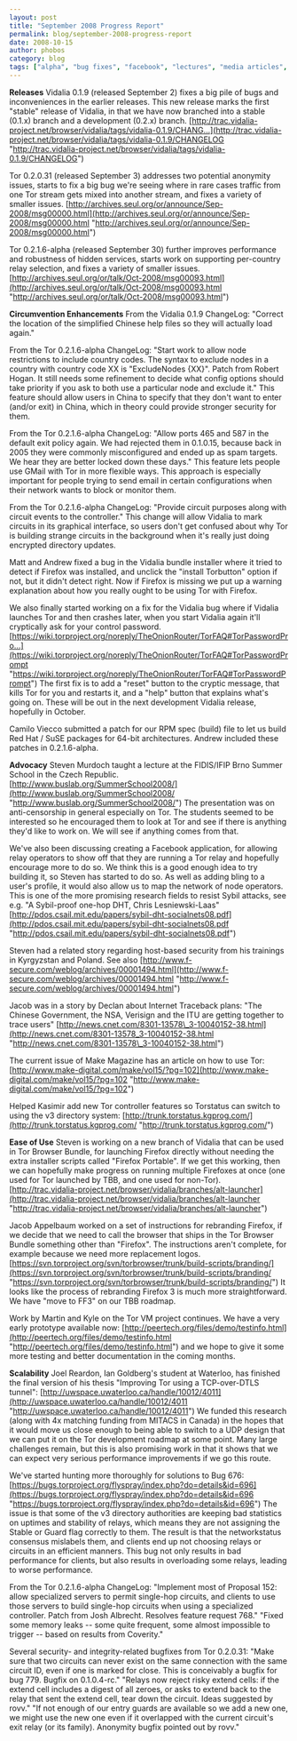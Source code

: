 ```yaml
---
layout: post
title: "September 2008 Progress Report"
permalink: blog/september-2008-progress-report
date: 2008-10-15
author: phobos
category: blog
tags: ["alpha", "bug fixes", "facebook", "lectures", "media articles", "progress report", "rpm", "stable", "tor browser bundle", "vidalia"]
---
```


 **Releases**
Vidalia 0.1.9 (released September 2) fixes a big pile of bugs and inconveniences in the earlier releases. This new release marks the first "stable" release of Vidalia, in that we have now branched into a stable (0.1.x) branch and a development (0.2.x) branch.
 [http://trac.vidalia-project.net/browser/vidalia/tags/vidalia-0.1.9/CHANG...](http://trac.vidalia-project.net/browser/vidalia/tags/vidalia-0.1.9/CHANGELOG "http://trac.vidalia-project.net/browser/vidalia/tags/vidalia-0.1.9/CHANGELOG")

Tor 0.2.0.31 (released September 3) addresses two potential anonymity issues, starts to fix a big bug we're seeing where in rare cases traffic from one Tor stream gets mixed into another stream, and fixes a variety of smaller issues.
 [http://archives.seul.org/or/announce/Sep-2008/msg00000.html](http://archives.seul.org/or/announce/Sep-2008/msg00000.html "http://archives.seul.org/or/announce/Sep-2008/msg00000.html")

Tor 0.2.1.6-alpha (released September 30) further improves performance and robustness of hidden services, starts work on supporting per-country relay selection, and fixes a variety of smaller issues.
 [http://archives.seul.org/or/talk/Oct-2008/msg00093.html](http://archives.seul.org/or/talk/Oct-2008/msg00093.html "http://archives.seul.org/or/talk/Oct-2008/msg00093.html")

**Circumvention Enhancements**
From the Vidalia 0.1.9 ChangeLog:
"Correct the location of the simplified Chinese help files so they will actually load again."

From the Tor 0.2.1.6-alpha ChangeLog:
"Start work to allow node restrictions to include country codes. The syntax to exclude nodes in a country with country code XX is "ExcludeNodes {XX}". Patch from Robert Hogan. It still needs some refinement to decide what config options should take priority if you ask to both use a particular node and exclude it."
This feature should allow users in China to specify that they don't want to enter (and/or exit) in China, which in theory could provide stronger security for them.

From the Tor 0.2.1.6-alpha ChangeLog:
"Allow ports 465 and 587 in the default exit policy again. We had rejected them in 0.1.0.15, because back in 2005 they were commonly misconfigured and ended up as spam targets. We hear they are better locked down these days."
This feature lets people use GMail with Tor in more flexible ways. This approach is especially important for people trying to send email in certain configurations when their network wants to block or monitor them.

From the Tor 0.2.1.6-alpha ChangeLog:
"Provide circuit purposes along with circuit events to the controller."
This change will allow Vidalia to mark circuits in its graphical interface, so users don't get confused about why Tor is building strange circuits in the background when it's really just doing encrypted directory updates.

Matt and Andrew fixed a bug in the Vidalia bundle installer where it tried to detect if Firefox was installed, and unclick the "install Torbutton" option if not, but it didn't detect right. Now if Firefox is missing we put up a warning explanation about how you really ought to be using Tor with Firefox.

We also finally started working on a fix for the Vidalia bug where if Vidalia launches Tor and then crashes later, when you start Vidalia again it'll cryptically ask for your control password.
 [https://wiki.torproject.org/noreply/TheOnionRouter/TorFAQ#TorPasswordPro...](https://wiki.torproject.org/noreply/TheOnionRouter/TorFAQ#TorPasswordPrompt "https://wiki.torproject.org/noreply/TheOnionRouter/TorFAQ#TorPasswordPrompt")
The first fix is to add a "reset" button to the cryptic message, that kills Tor for you and restarts it, and a "help" button that explains what's going on. These will be out in the next development Vidalia release, hopefully in October.

Camilo Viecco submitted a patch for our RPM spec (build) file to let us build Red Hat / SuSE packages for 64-bit architectures. Andrew included these patches in 0.2.1.6-alpha.

**Advocacy**
Steven Murdoch taught a lecture at the FIDIS/IFIP Brno Summer School in the Czech Republic.
 [http://www.buslab.org/SummerSchool2008/](http://www.buslab.org/SummerSchool2008/ "http://www.buslab.org/SummerSchool2008/")
The presentation was on anti-censorship in general especially on Tor. The students seemed to be interested so he encouraged them to look at Tor and see if there is anything they'd like to work on. We will see if anything comes from that.

We've also been discussing creating a Facebook application, for allowing relay operators to show off that they are running a Tor relay and hopefully encourage more to do so. We think this is a good enough idea to try building it, so Steven has started to do so. As well as adding bling to a user's profile, it would also allow us to map the network of node operators. This is one of the more promising research fields to resist Sybil attacks, see e.g.
"A Sybil-proof one-hop DHT, Chris Lesniewski-Laas"
 [http://pdos.csail.mit.edu/papers/sybil-dht-socialnets08.pdf](http://pdos.csail.mit.edu/papers/sybil-dht-socialnets08.pdf "http://pdos.csail.mit.edu/papers/sybil-dht-socialnets08.pdf")

Steven had a related story regarding host-based security from his trainings in Kyrgyzstan and Poland. See also
 [http://www.f-secure.com/weblog/archives/00001494.html](http://www.f-secure.com/weblog/archives/00001494.html "http://www.f-secure.com/weblog/archives/00001494.html")

Jacob was in a story by Declan about Internet Traceback plans:
"The Chinese Government, the NSA, Verisign and the ITU are getting together to trace users"
 [http://news.cnet.com/8301-13578\_3-10040152-38.html](http://news.cnet.com/8301-13578_3-10040152-38.html "http://news.cnet.com/8301-13578\_3-10040152-38.html")

The current issue of Make Magazine has an article on how to use Tor:
 [http://www.make-digital.com/make/vol15/?pg=102](http://www.make-digital.com/make/vol15/?pg=102 "http://www.make-digital.com/make/vol15/?pg=102")

Helped Kasimir add new Tor controller features so Torstatus can switch to using the v3 directory system:
 [http://trunk.torstatus.kgprog.com/](http://trunk.torstatus.kgprog.com/ "http://trunk.torstatus.kgprog.com/")

**Ease of Use**
Steven is working on a new branch of Vidalia that can be used in Tor Browser Bundle, for launching Firefox directly without needing the extra installer scripts called "Firefox Portable". If we get this working, then we can hopefully make progress on running multiple Firefoxes at once (one used for Tor launched by TBB, and one used for non-Tor).
 [http://trac.vidalia-project.net/browser/vidalia/branches/alt-launcher](http://trac.vidalia-project.net/browser/vidalia/branches/alt-launcher "http://trac.vidalia-project.net/browser/vidalia/branches/alt-launcher")

Jacob Appelbaum worked on a set of instructions for rebranding Firefox, if we decide that we need to call the browser that ships in the Tor Browser Bundle something other than "Firefox". The instructions aren't complete, for example because we need more replacement logos.
 [https://svn.torproject.org/svn/torbrowser/trunk/build-scripts/branding/](https://svn.torproject.org/svn/torbrowser/trunk/build-scripts/branding/ "https://svn.torproject.org/svn/torbrowser/trunk/build-scripts/branding/")
It looks like the process of rebranding Firefox 3 is much more straightforward. We have "move to FF3" on our TBB roadmap.

Work by Martin and Kyle on the Tor VM project continues. We have a very early prototype available now:
 [http://peertech.org/files/demo/testinfo.html](http://peertech.org/files/demo/testinfo.html "http://peertech.org/files/demo/testinfo.html")
and we hope to give it some more testing and better documentation in the coming months.

**Scalability**
Joel Reardon, Ian Goldberg's student at Waterloo, has finished the final version of his thesis "Improving Tor using a TCP-over-DTLS tunnel":
 [http://uwspace.uwaterloo.ca/handle/10012/4011](http://uwspace.uwaterloo.ca/handle/10012/4011 "http://uwspace.uwaterloo.ca/handle/10012/4011")
We funded this research (along with 4x matching funding from MITACS in Canada) in the hopes that it would move us close enough to being able to switch to a UDP design that we can put it on the Tor development roadmap at some point. Many large challenges remain, but this is also promising work in that it shows that we can expect very serious performance improvements if we go this route.

We've started hunting more thoroughly for solutions to Bug 676:
 [https://bugs.torproject.org/flyspray/index.php?do=details&id=696](https://bugs.torproject.org/flyspray/index.php?do=details&id=696 "https://bugs.torproject.org/flyspray/index.php?do=details&id=696")
The issue is that some of the v3 directory authorities are keeping bad statistics on uptimes and stability of relays, which means they are not assigning the Stable or Guard flag correctly to them. The result is that the networkstatus consensus mislabels them, and clients end up not choosing relays or circuits in an efficient manners. This bug not only results in bad performance for clients, but also results in overloading some relays, leading to worse performance.

From the Tor 0.2.1.6-alpha ChangeLog:
"Implement most of Proposal 152: allow specialized servers to permit single-hop circuits, and clients to use those servers to build single-hop circuits when using a specialized controller. Patch from Josh Albrecht. Resolves feature request 768."
"Fixed some memory leaks -- some quite frequent, some almost impossible to trigger -- based on results from Coverity."

Several security- and integrity-related bugfixes from Tor 0.2.0.31:
"Make sure that two circuits can never exist on the same connection with the same circuit ID, even if one is marked for close. This is conceivably a bugfix for bug 779. Bugfix on 0.1.0.4-rc."
"Relays now reject risky extend cells: if the extend cell includes a digest of all zeroes, or asks to extend back to the relay that sent the extend cell, tear down the circuit. Ideas suggested by rovv."
"If not enough of our entry guards are available so we add a new one, we might use the new one even if it overlapped with the current circuit's exit relay (or its family). Anonymity bugfix pointed out by rovv."

